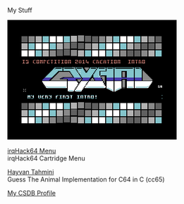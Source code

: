 My Stuff

![](crystal.png)

[irqHack64 Menu](https://github.com/wizofwor/irqHack64)   
irqHack64 Cartridge Menu​

[Hayvan Tahmini](https://github.com/wizofwor/hayvan-tahmini)   
Guess The Animal Implementation for C64 in C (cc65)

[My CSDB Profile](https://csdb.dk/scener/?id=26013)
